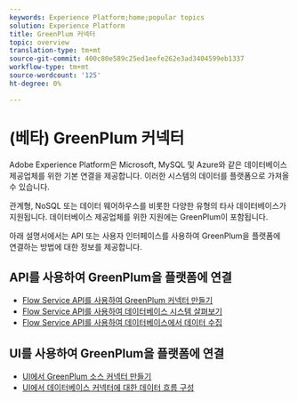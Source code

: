 ```yaml
---
keywords: Experience Platform;home;popular topics
solution: Experience Platform
title: GreenPlum 커넥터
topic: overview
translation-type: tm+mt
source-git-commit: 400c80e589c25ed1eefe262e3ad3404599eb1337
workflow-type: tm+mt
source-wordcount: '125'
ht-degree: 0%

---
```



# (베타) GreenPlum 커넥터

Adobe Experience Platform은 Microsoft, MySQL 및 Azure와 같은 데이터베이스 제공업체를 위한 기본 연결을 제공합니다. 이러한 시스템의 데이터를 플랫폼으로 가져올 수 있습니다.

관계형, NoSQL 또는 데이터 웨어하우스를 비롯한 다양한 유형의 타사 데이터베이스가 지원됩니다. 데이터베이스 제공업체를 위한 지원에는 GreenPlum이 포함됩니다.

아래 설명서에서는 API 또는 사용자 인터페이스를 사용하여 GreenPlum을 플랫폼에 연결하는 방법에 대한 정보를 제공합니다.

## API를 사용하여 GreenPlum을 플랫폼에 연결

- [Flow Service API를 사용하여 GreenPlum 커넥터 만들기](../../tutorials/api/create/databases/greenplum.md)
- [Flow Service API를 사용하여 데이터베이스 시스템 살펴보기](../../tutorials/api/explore/database-nosql.md)
- [Flow Service API를 사용하여 데이터베이스에서 데이터 수집](../../tutorials/api/collect/database-nosql.md)

## UI를 사용하여 GreenPlum을 플랫폼에 연결

- [UI에서 GreenPlum 소스 커넥터 만들기](../../tutorials/ui/create/databases/greenplum.md)
- [UI에서 데이터베이스 커넥터에 대한 데이터 흐름 구성](../../tutorials/ui/dataflow/databases.md)